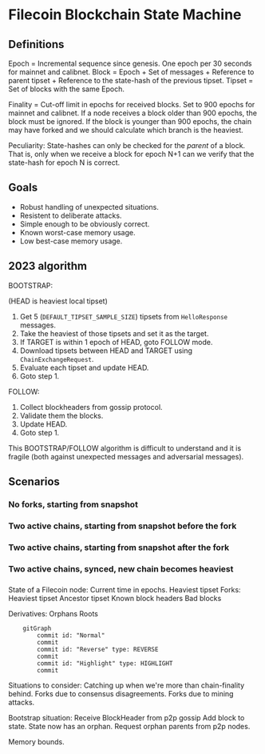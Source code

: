 # Filecoin Blockchain State Machine

## Definitions

Epoch = Incremental sequence since genesis. One epoch per 30 seconds for mainnet and calibnet.
Block = Epoch + Set of messages + Reference to parent tipset + Reference to the state-hash of the previous tipset.
Tipset = Set of blocks with the same Epoch.

Finality = Cut-off limit in epochs for received blocks. Set to 900 epochs for mainnet and calibnet. If a node receives a block older than 900 epochs, the block must be ignored. If the block is younger than 900 epochs, the chain may have forked and we should calculate which branch is the heaviest.

Peculiarity: State-hashes can only be checked for the _parent_ of a block. That is, only when we receive a block for epoch N+1 can we verify that the state-hash for epoch N is correct.

## Goals

 - Robust handling of unexpected situations.
 - Resistent to deliberate attacks.
 - Simple enough to be obviously correct.
 - Known worst-case memory usage.
 - Low best-case memory usage.

## 2023 algorithm

BOOTSTRAP:

(HEAD is heaviest local tipset)

 1. Get 5 (`DEFAULT_TIPSET_SAMPLE_SIZE`) tipsets from `HelloResponse` messages.
 2. Take the heaviest of those tipsets and set it as the target.
 3. If TARGET is within 1 epoch of HEAD, goto FOLLOW mode.
 3. Download tipsets between HEAD and TARGET using `ChainExchangeRequest`.
 4. Evaluate each tipset and update HEAD.
 5. Goto step 1.

FOLLOW:
 1. Collect blockheaders from gossip protocol.
 2. Validate them the blocks.
 3. Update HEAD.
 4. Goto step 1.

This BOOTSTRAP/FOLLOW algorithm is difficult to understand and it is fragile
(both against unexpected messages and adversarial messages).

## Scenarios

### No forks, starting from snapshot

### Two active chains, starting from snapshot before the fork

### Two active chains, starting from snapshot after the fork

### Two active chains, synced, new chain becomes heaviest

### 

State of a Filecoin node:
    Current time in epochs.
    Heaviest tipset
    Forks:
        Heaviest tipset
        Ancestor tipset
    Known block headers
    Bad blocks

Derivatives:
    Orphans
    Roots

```mermaid
    gitGraph
        commit id: "Normal"
        commit
        commit id: "Reverse" type: REVERSE
        commit
        commit id: "Highlight" type: HIGHLIGHT
        commit
```

Situations to consider:
    Catching up when we're more than chain-finality behind.
    Forks due to consensus disagreements.
    Forks due to mining attacks.

Bootstrap situation:
    Receive BlockHeader from p2p gossip
    Add block to state.
    State now has an orphan.
    Request orphan parents from p2p nodes.

Memory bounds.
